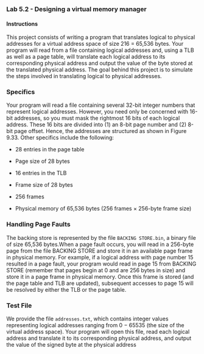 ### Lab 5.2 - Designing a virtual memory manager

#### Instructions

This project consists of writing a program that translates logical to physical
addresses for a virtual address space of size 216 = 65,536 bytes. Your program
will read from a file containing logical addresses and, using a TLB as well as
a page table, will translate each logical address to its corresponding physical
address and output the value of the byte stored at the translated physical
address. The goal behind this project is to simulate the steps involved in
translating logical to physical addresses.

### Specifics

Your program will read a file containing several 32-bit integer numbers that
represent logical addresses. However, you need only be concerned with 16-bit
addresses, so you must mask the rightmost 16 bits of each logical address.
These 16 bits are divided into (1) an 8-bit page number and (2) 8-bit page offset.
Hence, the addresses are structured as shown in Figure 9.33.
Other specifics include the following:

* 28 entries in the page table

* Page size of 28 bytes

* 16 entries in the TLB

* Frame size of 28 bytes

* 256 frames

* Physical memory of 65,536 bytes (256 frames × 256-byte frame size)

### Handling Page Faults

The backing store is represented by the file `BACKING STORE.bin`, a binary file of size
65,536 bytes.When a page fault occurs, you will read in a 256-byte page from the
file BACKING STORE and store it in an available page frame in physical memory.
For example, if a logical address with page number 15 resulted in a page fault,
your program would read in page 15 from BACKING STORE (remember that
pages begin at 0 and are 256 bytes in size) and store it in a page frame in
physical memory. Once this frame is stored (and the page table and TLB are
updated), subsequent accesses to page 15 will be resolved by either the TLB or
the page table.


### Test File
We provide the file `addresses.txt`, which contains integer values representing logical addresses ranging from 0 − 65535 (the size of the virtual address space). Your program will open this file, read each logical address and translate
it to its corresponding physical address, and output the value of the signed byte
at the physical address
